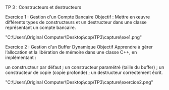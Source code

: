 TP 3 : Constructeurs et destructeurs

Exercice 1 : Gestion d'un Compte Bancaire
Objectif :
Mettre en œuvre différents types de constructeurs et un destructeur dans une classe représentant un compte bancaire.


"C:\Users\Original Computer\Desktop\cpp\TP3\capture\exe1.png"

Exercice 2 : Gestion d’un Buffer Dynamique
Objectif
Apprendre à gérer l’allocation et la libération de mémoire dans une classe C++, en implémentant :

un constructeur par défaut ;
un constructeur paramétré (taille du buffer) ;
un constructeur de copie (copie profonde) ;
un destructeur correctement écrit.

"C:\Users\Original Computer\Desktop\cpp\TP3\capture\exercice2.png"
